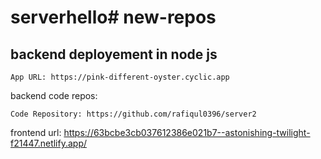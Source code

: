 # serverhello# new-repos



## backend deployement in node js
```text
App URL: https://pink-different-oyster.cyclic.app
```
backend code repos:

```text
Code Repository: https://github.com/rafiqul0396/server2
```

frontend url:
https://63bcbe3cb037612386e021b7--astonishing-twilight-f21447.netlify.app/


